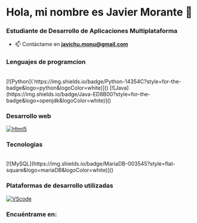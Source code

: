 # Hola, mi nombre es Javier Morante 👋
###  Estudiante de Desarrollo de Aplicaciones Multiplataforma

- 📫 Contáctame en **javichu.monu@gmail.com**

### Lenguajes de programcion
</br>
[![Python](	https://img.shields.io/badge/Python-14354C?style=for-the-badge&logo=python&logoColor=white)]()
[![Java](https://img.shields.io/badge/Java-ED8B00?style=for-the-badge&logo=openjdk&logoColor=white)]()

### Desarrollo web
[![Html5](https://img.shields.io/badge/HTML5-E34F26?style=for-the-badge&logo=html5&logoColor=white)]()

### Tecnologias
</br>
<!-- [![MongoDB](https://img.shields.io/badge/MongoDB-47A248?style=for-the-badge&logo=mongodb&logoColor=white&labelColor=101010)]() -->
[![MySQL](https://img.shields.io/badge/MariaDB-003545?style=flat-square&logo=mariaDB&logoColor=white)]()

### Plataformas de desarrollo utilizadas
[![VScode](https://img.shields.io/badge/VS%20Code%20-35b393.svg?style=for-the-badge&logo=visual-studio-code&logoColor=white)]()

### Encuéntrame en:
